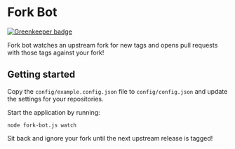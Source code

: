 Fork Bot
========

[![Greenkeeper badge](https://badges.greenkeeper.io/elliotttf/fork-bot.svg)](https://greenkeeper.io/)

Fork bot watches an upstream fork for new tags and opens pull requests
with those tags against your fork!

## Getting started

Copy the ```config/example.config.json``` file to ```config/config.json```
and update the settings for your repositories.

Start the application by running:

```
node fork-bot.js watch
```

Sit back and ignore your fork until the next upstream release is tagged!
